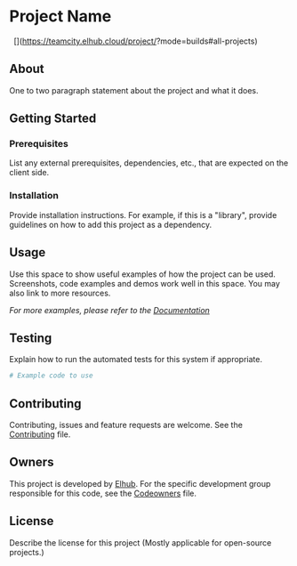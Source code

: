 # Project Name

[<img src="https://img.shields.io/badge/repo-bitbucket-blue" alt="">](<!--TODO Add repository url here -->)
[<img src="https://img.shields.io/badge/issues-jira-orange" alt="">](https://jira.elhub.cloud/issues/?jql=project%20%3D%20%22Team%20Dev%22%20AND%20component%20%3D%20${elhub_module_name}%20AND%20status%20!%3D%20Done)
[<img src="https://teamcity.elhub.cloud/app/rest/builds/buildType:(id:<!--TODO Add teamcity project ID-->_AutoRelease)/statusIcon" alt="">](https://teamcity.elhub.cloud/project/<!--TODO Add teamcity project ID-->?mode=builds#all-projects)
[<img src="https://sonar.elhub.cloud/api/project_badges/measure?project=no.elhub.${elhub_platform_name}%3A${elhub_module_name}&metric=alert_status" alt="">](https://sonar.elhub.cloud/dashboard?id=no.elhub.${elhub_platform_name}%3A${elhub_module_name})
[<img src="https://sonar.elhub.cloud/api/project_badges/measure?project=no.elhub.${elhub_platform_name}%3A${elhub_module_name}&metric=ncloc" alt="">](https://sonar.elhub.cloud/dashboard?id=no.elhub.${elhub_platform_name}%3A${elhub_module_name})
[<img src="https://sonar.elhub.cloud/api/project_badges/measure?project=no.elhub.${elhub_platform_name}%3A${elhub_module_name}&metric=bugs" alt="">](https://sonar.elhub.cloud/dashboard?id=no.elhub.${elhub_platform_name}%3A${elhub_module_name})
[<img src="https://sonar.elhub.cloud/api/project_badges/measure?project=no.elhub.${elhub_platform_name}%3A${elhub_module_name}&metric=vulnerabilities" alt="">](https://sonar.elhub.cloud/dashboard?id=no.elhub.${elhub_platform_name}%3A${elhub_module_name})
[<img src="https://sonar.elhub.cloud/api/project_badges/measure?project=no.elhub.${elhub_platform_name}%3A${elhub_module_name}&metric=coverage" alt="">](https://sonar.elhub.cloud/dashboard?id=no.elhub.${elhub_platform_name}%3A${elhub_module_name})

## About

One to two paragraph statement about the project and what it does.

## Getting Started

### Prerequisites

List any external prerequisites, dependencies, etc., that are expected on the client side.

### Installation

Provide installation instructions. For example, if this is a "library", provide guidelines on how to add this project as a dependency.

## Usage

Use this space to show useful examples of how the project can be used. Screenshots, code examples and demos work well in this space. You may also link to
more resources.

_For more examples, please refer to the [Documentation](https://example.com)_

## Testing

Explain how to run the automated tests for this system if appropriate.

```bash
# Example code to use
```

## Contributing

Contributing, issues and feature requests are welcome. See the
[Contributing](https://link-to/CONTRIBUTING.md) file.

## Owners

This project is developed by [Elhub](https://wwww.elhub.no). For the specific development group responsible for this
code, see the [Codeowners](.github/CODEOWNERS) file.

## License

Describe the license for this project (Mostly applicable for open-source projects.)
